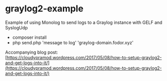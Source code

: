 # graylog2-example
Example of using Monolog to send logs to a Graylog instance with GELF and SyslogUdp

* composer install
* php send.php 'message to log' 'graylog-domain.fodor.xyz'


Accompanying blog post: [https://cloudypramod.wordpress.com/2017/05/08/how-to-setup-graylog2-and-get-logs-into-it/](https://cloudypramod.wordpress.com/2017/05/08/how-to-setup-graylog2-and-get-logs-into-it/)
